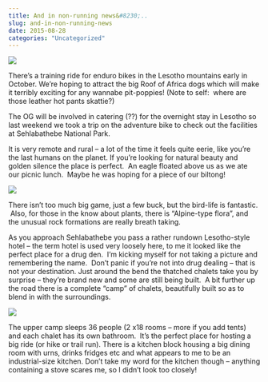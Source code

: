 ```yaml
---
title: And in non-running news&#8230;..
slug: and-in-non-running-news
date: 2015-08-28
categories: "Uncategorized"
---
```


<p><img src="http://res.cloudinary.com/dy6grlu8z/image/upload/v1558842046/edznkdwtcroyeibo6tpa.jpg"/></p>
<p>There’s a training ride for enduro bikes in the Lesotho mountains early in October. We’re hoping to attract the big Roof of Africa dogs which will make it terribly exciting for any wannabe pit-poppies! (Note to self:  where are those leather hot pants skattie?)</p>
<p>The OG will be involved in catering (??) for the overnight stay in Lesotho so last weekend we took a trip on the adventure bike to check out the facilities at Sehlabathebe National Park.</p>
<p>It is very remote and rural – a lot of the time it feels quite eerie, like you’re the last humans on the planet. If you’re looking for natural beauty and golden silence the place is perfect.  An eagle floated above us as we ate our picnic lunch.  Maybe he was hoping for a piece of our biltong!</p>
<p><img src="http://res.cloudinary.com/dy6grlu8z/image/upload/v1558842047/zzlt5izdjnyuwlchwruo.jpg"/></p>
<p>There isn’t too much big game, just a few buck, but the bird-life is fantastic.  Also, for those in the know about plants, there is “Alpine-type flora”, and the unusual rock formations are really breath taking.</p>
<p>As you approach Sehlabathebe you pass a rather rundown Lesotho-style hotel – the term hotel is used very loosely here, to me it looked like the perfect place for a drug den.  I’m kicking myself for not taking a picture and remembering the name.  Don’t panic if you’re not into drug dealing – that is not your destination. Just around the bend the thatched chalets take you by surprise – they’re brand new and some are still being built.  A bit further up the road there is a complete “camp” of chalets, beautifully built so as to blend in with the surroundings.</p>
<p><img src="http://res.cloudinary.com/dy6grlu8z/image/upload/v1558842047/ecxnzboxglfhjkvwez2k.jpg"/></p>
<p>The upper camp sleeps 36 people (2 x18 rooms – more if you add tents) and each chalet has its own bathroom.  It’s the perfect place for hosting a big ride (or hike or trail run). There is a kitchen block housing a big dining room with urns, drinks fridges etc and what appears to me to be an industrial-size kitchen. Don’t take my word for the kitchen though – anything containing a stove scares me, so I didn’t look too closely!</p>









